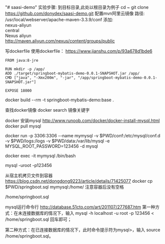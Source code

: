 "# saasi-demo" 
实验步骤:
到目标目录,此处以根目录为例子
cd ~
git clone https://github.com/donydex/saasi-demo.git
配置mvn阿里云镜像
路径:
/usr/local/webserver/apache-maven-3.3.9/conf
添加:
<mirror>  
    <id>nexus-aliyun</id>  
    <mirrorOf>central</mirrorOf>    
    <name>Nexus aliyun</name>  
    <url>http://maven.aliyun.com/nexus/content/groups/public</url>  
</mirror> 

写dockerfile
使用dockerfile：
https://www.jianshu.com/p/93a678d1bde6
```
FROM java:8-jre

RUN mkdir -p /app/
ADD ./target/springboot-mybatis-demo-0.0.1-SNAPSHOT.jar /app/
CMD ["java", "-Xmx200m", "-jar", "/app/springboot-mybatis-demo-0.0.1-SNAPSHOT.jar"]

EXPOSE 18000
```
  docker build --rm -t springboot-mybatis-demo:base .

查找docker镜像
docker search 镜像关键字

docker 安装mysql
http://www.runoob.com/docker/docker-install-mysql.html
docker pull mysql

docker run -p 3306:3306 --name mymysql -v $PWD/conf:/etc/mysql/conf.d -v $PWD/logs:/logs -v $PWD/data:/var/lib/mysql -e MYSQL_ROOT_PASSWORD=123456 -d mysql

docker exec -it mymysql /bin/bash

mysql -uroot -p123456

从宿主机拷贝文件到容器
https://blog.csdn.net/dongdong9223/article/details/71425077
docker cp $PWD/springboot.sql mymysql:/home/
注意容器后没有空格

/home/springboot.sql

mysql运行命令行
http://database.51cto.com/art/201107/277687.htm
第一种方式：在未连接数据库的情况下，输入 mysql -h localhost -u root -p 123456  < /home/springboot.sql 回车即可；

第二种方式：在已连接数据库的情况下，此时命令提示符为mysql>，输入 source /home/springboot.sql。
